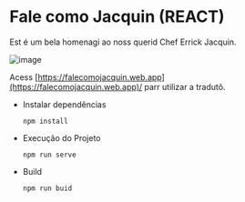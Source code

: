 # Fale como Jacquin (REACT)

Est é um bela homenagi ao noss querid Chef Errick Jacquin.

![image](https://media.giphy.com/media/2UH4hl0Ro4U0OVLiPh/giphy.gif?cid=ecf05e47bf38dqiz17m6x5oe5z8k8vtbde8scf2cn97t2kam&rid=giphy.gif&ct=g)


Acess [https://falecomojacquin.web.app](https://falecomojacquin.web.app)/ parr utilizar a tradutô.


- Instalar dependências

  ``` npm install ```
  
  
- Execução do Projeto
  
  ``` npm run serve ```
  
- Build

  ``` npm run buid ```


